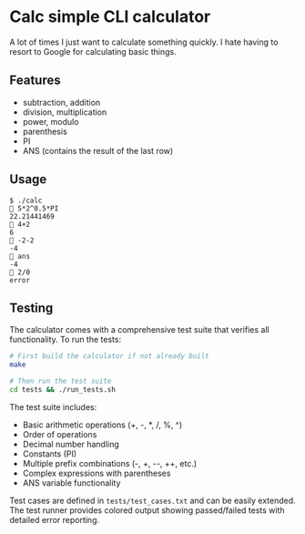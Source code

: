 # Calc simple CLI calculator

A lot of times I just want to calculate something quickly.
I hate having to resort to Google for calculating basic things.

## Features

* subtraction, addition
* division, multiplication
* power, modulo
* parenthesis
* PI
* ANS (contains the result of the last row)

## Usage

```
$ ./calc 
🧮 5*2^0.5*PI
22.21441469
🧮 4+2
6
🧮 -2-2
-4
🧮 ans
-4
🧮 2/0
error
```

## Testing

The calculator comes with a comprehensive test suite that verifies all functionality. To run the tests:

```bash
# First build the calculator if not already built
make

# Then run the test suite
cd tests && ./run_tests.sh
```

The test suite includes:
- Basic arithmetic operations (+, -, *, /, %, ^)
- Order of operations
- Decimal number handling
- Constants (PI)
- Multiple prefix combinations (-, +, --, ++, etc.)
- Complex expressions with parentheses
- ANS variable functionality

Test cases are defined in `tests/test_cases.txt` and can be easily extended. The test runner provides colored output showing passed/failed tests with detailed error reporting.
